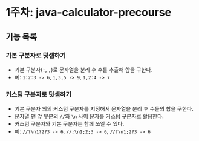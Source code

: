 # 1주차: java-calculator-precourse

## 기능 목록

### 기본 구분자로 덧셈하기

- 기본 구분자(`:`, `,`)로 문자열을 분리 후 수를 추출해 합을 구한다.
- 예: `1:2:3 -> 6`, `1,3,5 -> 9`, `1,2:4 -> 7`

### 커스텀 구분자로 덧셈하기

- 기본 구분자 외의 커스텀 구분자를 지정해서 문자열을 분리 후 수들의 합을 구한다.
- 문자열 맨 앞 부분의 `//`와 `\n` 사이 문자를 커스텀 구분자로 활용한다.
- 커스텀 구분자와 기본 구분자는 함께 쓰일 수 있다. 
- 예: `//?\n1?2?3 -> 6`, `//;\n1;2;3 -> 6`, `//?\n1;2?3 -> 6`